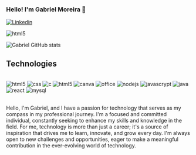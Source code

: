 ### Hello! I'm Gabriel Moreira 👋

[![Linkedin](https://img.shields.io/badge/LinkedIn-0077B5?style=for-the-badge&logo=linkedin&logoColor=white)](https://www.linkedin.com/in/gabriel-moreira-de-souza-bb4289240/)

<img aling="center" alt ="html5" src="https://i.imgur.com/oBZeXg4.png" />

![Gabriel GitHub stats](https://github-readme-stats.vercel.app/api?username=GabrielMoreiradeSouza&show_icons=true&theme=radical)


## Technologies

<div style="display: inline_block"><br/>
<img aling="center" alt ="html5" src="https://img.shields.io/badge/HTML5-E34F26?style=for-the-badge&logo=html5&logoColor=white" />
<img aling="center" alt ="css" src="https://img.shields.io/badge/CSS3-1572B6?style=for-the-badge&logo=css3&logoColor=white" />
<img aling="center" alt ="c" src="https://img.shields.io/badge/C-00599C?style=for-the-badge&logo=c&logoColor=white" />
<img aling="center" alt ="html5" src="https://img.shields.io/badge/C%2B%2B-00599C?style=for-the-badge&logo=c%2B%2B&logoColor=white" />
<img aling="center" alt ="canva" src="https://img.shields.io/badge/Canva-%2300C4CC.svg?&style=for-the-badge&logo=Canva&logoColor=white" />
<img aling="center" alt ="office" src="https://img.shields.io/badge/Microsoft_Office-D83B01?style=for-the-badge&logo=microsoft-office&logoColor=white" />
<img aling="center" alt ="nodejs" src="https://img.shields.io/badge/Node.js-43853D?style=for-the-badge&logo=node.js&logoColor=white" />
<img aling="center" alt ="javascrypt" src="https://img.shields.io/badge/JavaScript-F7DF1E?style=for-the-badge&logo=javascript&logoColor=black" />
<img aling="center" alt ="java" src="https://img.shields.io/badge/Java-ED8B00?style=for-the-badge&logo=openjdk&logoColor=white" />
<img aling="center" alt ="react" src="https://img.shields.io/badge/React-20232A?style=for-the-badge&logo=react&logoColor=61DAFB" />
<img aling="center" alt ="mysql" src="https://img.shields.io/badge/MySQL-00000F?style=for-the-badge&logo=mysql&logoColor=white" />
</div></br>

Hello, I'm Gabriel, and I have a passion for technology that serves as my compass in my professional journey. I'm a focused and committed individual, constantly seeking to enhance my skills and knowledge in the field. For me, technology is more than just a career; it's a source of inspiration that drives me to learn, innovate, and grow every day. I'm always open to new challenges and opportunities, eager to make a meaningful contribution in the ever-evolving world of technology.

